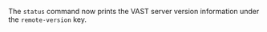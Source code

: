 The `status` command now prints the VAST server version information under the
`remote-version` key.
